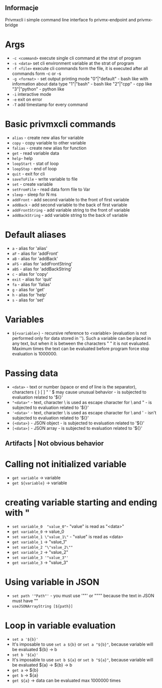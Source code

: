 ## Informacje

Privmxcli i simple command line interface fo privmx-endpoint and privmx-bridge

# Args
- `-c <command>`
    execute single cli command at the strat of program
- `-s <data>`
    set cli environment variable at the strat of program
- `-f <file>`
    execute cli commands form the file, it is executed after all commands form -c or -s
- `-g <format>` - set output printing mode
    "0"|"default" - bash like with information about data type
    "1"|"bash" - bash like
    "2"|"cpp" - cpp like
    "3"|"python" - python like
- `-i`
    interactive mode
- `-e`
    exit on error
- `-T`
    add timestamp for every command

# Basic privmxcli commands
- `alias` -  create new alias for variable
- `copy` - copy variable to other variable
- `falias` - create new alias for function
- `get` - read variable data
- `help`- help
- `loopStart` - stat of loop
- `loopStop` - end of loop
- `quit` - exit for cli
- `saveToFile` - write variable to file
- `set` - create variable
- `setFromFile` - read data form file to Var
- `sleep` - sleep for N ms
- `addFront` - add second variable to the front of first variable
- `addBack` - add second variable to the back of first variable
- `addFrontString` - add variable string to the front of variable
- `addBackString` - add variable string to the back of variable

# Default aliases
- `a` - alias for 'alias'
- `aF` - alias for 'addFront'
- `aB` - alias for 'addBack'
- `aFS` - alias for 'addFrontString'
- `aBS` - alias for 'addBackString'
- `c` - alias for 'copy'
- `exit` - alias for 'quit'
- `fa` - alias for 'falias'
- `g` - alias for 'get'
- `h` - alias for 'help'
- `s` - alias for 'set'


# Variables  
- `${<variable>}` - recursive reference to \<variable\> (evaluation is not performed only for data stored in '').
Such a variable can be placed in any text, but when it is between the characters " " it is not evaluated. Maximum times the text can be evaluated before program force stop evaluation is 1000000.

# Passing data
- `<data>`  - text or number (space or end of line is the separator), characters { } [ ] " ' $ may cause unusual behavior - is subjected to evaluation related to '${}'
- `"<data>"` - text, character \\ is used as escape character for \\ and " - is subjected to evaluation related to '${}'
- `'<data>'` - text, character \\ is used as escape character for \\ and ' - isn't subjected to evaluation related to '${}'
- `{<data>}` - JSON object - is subjected to evaluation related to '${}'
- `[<data>]` - JSON array - is subjected to evaluation related to '${}'

## Artifacts | Not obvious behavior

# Calling not initialized variable
- `get variable` -> variable
- `get ${variable}` -> variable

# creating variable starting and ending with "
- `set variable_0  "value_0"`- "value" is read as "\<data\>" 
- `get variable_0` -> value_0
- `set variable_1 \"value_1\"` - \"value\" is read as \<data\> 
- `get variable_1` -> \"value_1\"
- `set variable_2 "\"value_2\""`
- `get variable_2` -> "value_2"
- `set variable_3 '"value_3"'`
- `get variable_3` -> "value_3"

# Using variable in JSON
- `set path '"Path"'` - you must use '"<string>"' or "\"<string>\"" because the text in JSON must have ""
- `useJSONArrayString [${path}]`


# Loop in variable evaluation
- `set a '${b}'`
- It's imposable to use `set a ${b}` or `set a "${b}"`, because variable will be evaluated ${b} -> b
- `set b '${a}'`
- It's imposable to use `set b ${a}` or `set b "${a}"`, because variable will be evaluated ${a} -> ${b} -> b
- `get a` -> ${b}
- `get b` -> ${a}
- `get ${a}` -> data can be evaluated max 1000000 times

